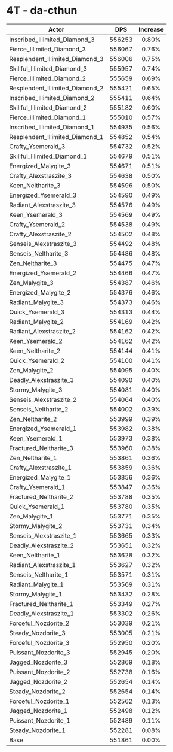 # 4T - da-cthun
| Actor | DPS | Increase |
|---|:---:|:---:|
|Inscribed_Illimited_Diamond_3|556253|0.80%|
|Fierce_Illimited_Diamond_3|556067|0.76%|
|Resplendent_Illimited_Diamond_3|556006|0.75%|
|Skillful_Illimited_Diamond_3|555957|0.74%|
|Fierce_Illimited_Diamond_2|555659|0.69%|
|Resplendent_Illimited_Diamond_2|555421|0.65%|
|Inscribed_Illimited_Diamond_2|555411|0.64%|
|Skillful_Illimited_Diamond_2|555182|0.60%|
|Fierce_Illimited_Diamond_1|555010|0.57%|
|Inscribed_Illimited_Diamond_1|554935|0.56%|
|Resplendent_Illimited_Diamond_1|554852|0.54%|
|Crafty_Ysemerald_3|554732|0.52%|
|Skillful_Illimited_Diamond_1|554679|0.51%|
|Energized_Malygite_3|554671|0.51%|
|Crafty_Alexstraszite_3|554638|0.50%|
|Keen_Neltharite_3|554596|0.50%|
|Energized_Ysemerald_3|554590|0.49%|
|Radiant_Alexstraszite_3|554576|0.49%|
|Keen_Ysemerald_3|554569|0.49%|
|Crafty_Ysemerald_2|554538|0.49%|
|Crafty_Alexstraszite_2|554502|0.48%|
|Senseis_Alexstraszite_3|554492|0.48%|
|Senseis_Neltharite_3|554486|0.48%|
|Zen_Neltharite_3|554475|0.47%|
|Energized_Ysemerald_2|554466|0.47%|
|Zen_Malygite_3|554387|0.46%|
|Energized_Malygite_2|554376|0.46%|
|Radiant_Malygite_3|554373|0.46%|
|Quick_Ysemerald_3|554313|0.44%|
|Radiant_Malygite_2|554169|0.42%|
|Radiant_Alexstraszite_2|554162|0.42%|
|Keen_Ysemerald_2|554162|0.42%|
|Keen_Neltharite_2|554144|0.41%|
|Quick_Ysemerald_2|554100|0.41%|
|Zen_Malygite_2|554095|0.40%|
|Deadly_Alexstraszite_3|554090|0.40%|
|Stormy_Malygite_3|554081|0.40%|
|Senseis_Alexstraszite_2|554064|0.40%|
|Senseis_Neltharite_2|554002|0.39%|
|Zen_Neltharite_2|553999|0.39%|
|Energized_Ysemerald_1|553982|0.38%|
|Keen_Ysemerald_1|553973|0.38%|
|Fractured_Neltharite_3|553960|0.38%|
|Zen_Neltharite_1|553861|0.36%|
|Crafty_Alexstraszite_1|553859|0.36%|
|Energized_Malygite_1|553856|0.36%|
|Crafty_Ysemerald_1|553847|0.36%|
|Fractured_Neltharite_2|553788|0.35%|
|Quick_Ysemerald_1|553780|0.35%|
|Zen_Malygite_1|553771|0.35%|
|Stormy_Malygite_2|553731|0.34%|
|Senseis_Alexstraszite_1|553665|0.33%|
|Deadly_Alexstraszite_2|553651|0.32%|
|Keen_Neltharite_1|553628|0.32%|
|Radiant_Alexstraszite_1|553627|0.32%|
|Senseis_Neltharite_1|553571|0.31%|
|Radiant_Malygite_1|553569|0.31%|
|Stormy_Malygite_1|553432|0.28%|
|Fractured_Neltharite_1|553349|0.27%|
|Deadly_Alexstraszite_1|553302|0.26%|
|Forceful_Nozdorite_2|553039|0.21%|
|Steady_Nozdorite_3|553005|0.21%|
|Forceful_Nozdorite_3|552950|0.20%|
|Puissant_Nozdorite_3|552945|0.20%|
|Jagged_Nozdorite_3|552869|0.18%|
|Puissant_Nozdorite_2|552738|0.16%|
|Jagged_Nozdorite_2|552654|0.14%|
|Steady_Nozdorite_2|552654|0.14%|
|Forceful_Nozdorite_1|552562|0.13%|
|Jagged_Nozdorite_1|552498|0.12%|
|Puissant_Nozdorite_1|552489|0.11%|
|Steady_Nozdorite_1|552281|0.08%|
|Base|551861|0.00%|
